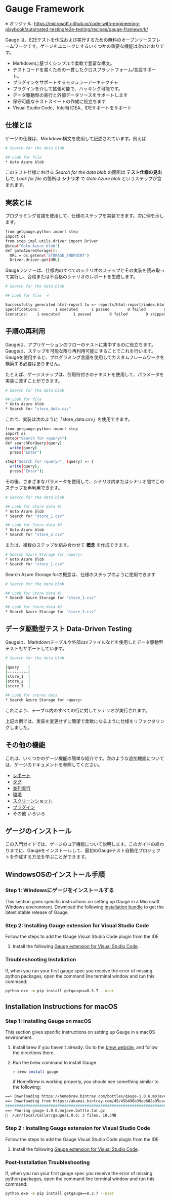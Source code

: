 # Gauge Framework

※ オリジナル: https://microsoft.github.io/code-with-engineering-playbook/automated-testing/e2e-testing/recipes/gauge-framework/

Gauge は、E2Eテストを作成および実行するための無料のオープンソースフレームワークです。ゲージをユニークにするいくつかの重要な機能は次のとおりです。

- Markdownに基づくシンプルで柔軟で豊富な構文。
- テストコードを書くための一貫したクロスプラットフォーム/言語サポート。
- プラグインをサポートするモジュラーアーキテクチャ
- プラグインを介して拡張可能で、ハッキング可能です。
- データ駆動型の実行と外部データソースをサポートします
- 保守可能なテストスイートの作成に役立ちます
- Visual Studio Code、Intellij IDEA、IDEサポートをサポート

## 仕様とは

ゲージの仕様は、Markdown構文を使用して記述されています。例えば

```bash
# Search for the data blob

## Look for file
* Goto Azure blob
```

このテスト仕様における *Search for the data blob* の箇所は **テスト仕様の見出し**で, *Look for file* の箇所は **シナリオ** で *Goto Azure blob* というステップが含まれます。

## 実装とは

プログラミング言語を使用して、仕様のステップを実装できます。次に例を示します。

```bash
from getgauge.python import step
import os
from step_impl.utils.driver import Driver
@step("Goto Azure blob")
def gotoAzureStorage():
  URL = os.getenv('STORAGE_ENDPOINT')
  Driver.driver.get(URL)
```

Gaugeランナーは、仕様内のすべてのシナリオのステップとその実装を読み取って実行し、合格または不合格のシナリオのレポートを生成します。

```bash
# Search for the data blob

## Look for file  ✔

Successfully generated html-report to => reports/html-report/index.html
Specifications:       1 executed      1 passed        0 failed        0 skipped
Scenarios:    1 executed      1 passed        0 failed        0 skipped
```

## 手順の再利用

Gaugeは、アプリケーションのフローのテストに集中するのに役立ちます。Gaugeは、ステップを可能な限り再利用可能にすることでこれを行います。Gaugeを使用すると、プログラミング言語を使用してカスタムフレームワークを構築する必要はありません。

たとえば、ゲージステップは、引用符付きのテキストを使用して、パラメータを実装に渡すことができます。

```bash
# Search for the data blob

## Look for file
* Goto Azure blob
* Search for "store_data.csv"
```

これで、実装は次のように「store_data.csv」を使用できます。

```bash
from getgauge.python import step
import os
@step("Search for <query>")
def searchForQuery(query):
  write(query)
  press("Enter")

step("Search for <query>", (query) => {
  write(query);
  press("Enter");
```

その後、さまざまなパラメータを使用して、シナリオ内またはシナリオ間でこのステップを再利用できます。

```bash
# Search for the data blob

## Look for Store data #1
* Goto Azure blob
* Search for "store_1.csv"

## Look for Store data #2
* Goto Azure blob
* Search for "store_2.csv"
```

または、複数のステップを組み合わせて **概念** を作成できます。

```bash
# Search Azure Storage for <query>
* Goto Azure blob
* Search for "store_1.csv"
```

Search Azure Storage forの概念<query>は、仕様のステップのように使用できます

```bash
# Search for the data blob

## Look for Store data #1
* Search Azure Storage for "store_1.csv"

## Look for Store data #2
* Search Azure Storage for "store_2.csv"
```

## データ駆動型テスト Data-Driven Testing 

Gaugeは、Markdownテーブルや外部csvファイルなどを使用したデータ駆動型テストもサポートしています。

```bash
# Search for the data blob

|query    |
|---------|
|store_1  |
|store_2  |
|store_3  |

## Look for stores data
* Search Azure Storage for <query>
```

これにより、テーブル内のすべての行に対してシナリオが実行されます。

上記の例では、実装を変更せずに簡潔で柔軟になるように仕様をリファクタリングしました。

## その他の機能

これは、いくつかのゲージ機能の簡単な紹介です。次のような追加機能については、ゲージのドキュメントを参照してください。

- [レポート](https://docs.gauge.org/getting_started/view-a-report.html)
- [タグ](https://docs.gauge.org/execution.html?#filter-specifications-and-scenarios-by-using-tags)
- [並列実行](https://docs.gauge.org/execution.html#filter-specifications-and-scenarios-by-using-tags)
- [環境](https://docs.gauge.org/configuration.html#using-environments-in-a-gauge-project)
- [スクリーンショット](https://docs.gauge.org/writing-specifications.html#taking-custom-screenshots)
- [プラグイン](https://docs.gauge.org/plugin.html)
- その他 いろいろ

## ゲージのインストール

この入門ガイドでは、ゲージのコア機能について説明します。このガイドの終わりまでに、Gaugeをインストールして、最初のGaugeテスト自動化プロジェクトを作成する方法を学ぶことができます。

## WindowsOSのインストール手順

### Step 1: Windowsにゲージをインストールする

This section gives specific instructions on setting up Gauge in a Microsoft Windows environment.
Download the following [installation bundle](https://github.com/getgauge/gauge/releases/download/v1.0.6/gauge-1.0.6-windows.x86_64.exe) to get the latest stable release of Gauge.

### Step 2: Installing Gauge extension for Visual Studio Code

Follow the steps to add the Gauge Visual Studio Code plugin from the IDE

1. Install the following [Gauge extension for Visual Studio Code](https://marketplace.visualstudio.com/items?itemName=getgauge.gauge).

### Troubleshooting Installation

If, when you run your first gauge spec you receive the error of missing python packages, open the command line terminal window and run this command:

```bash
python.exe -m pip install getgauge==0.3.7 --user
```

## Installation Instructions for macOS

### Step 1: Installing Gauge on macOS

This section gives specific instructions on setting up Gauge in a macOS environment.

1. Install brew if you haven’t already: Go to the [brew website](https://brew.sh/), and follow the directions there.
2. Run the brew command to install Gauge

   ```bash
   > brew install gauge
   ```

   if HomeBrew is working properly, you should see something similar to the following:

```bash
==> Downloading https://homebrew.bintray.com/bottles/gauge-1.0.6.mojave.bottle.tar.gz
==> Downloading from https://akamai.bintray.com/45/45b496b39ee682a95ca49b36a94e8041e03fca3644e80223c36539f495fee384?__gda__=exp=1568017021~hmac=f6ca3a9
######################################################################## 100.0%
==> Pouring gauge-1.0.6.mojave.bottle.tar.gz
🍺  /usr/local/Cellar/gauge/1.0.6: 3 files, 18.5MB
```

### Step 2 : Installing Gauge extension for Visual Studio Code

Follow the steps to add the Gauge Visual Studio Code plugin from the IDE

1. Install the following [Gauge extension for Visual Studio Code](https://marketplace.visualstudio.com/items?itemName=getgauge.gauge).

### Post-Installation Troubleshooting

If, when you run your first gauge spec you receive the error of missing python packages, open the command line terminal window and run this command:

```bash
python.exe -m pip install getgauge==0.3.7 --user
```
